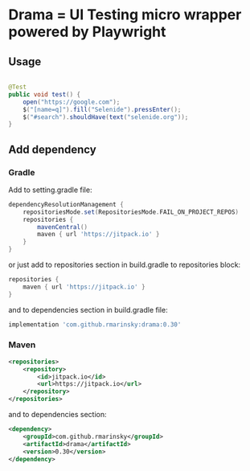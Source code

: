 # Drama = UI Testing micro wrapper powered by Playwright

## Usage

```java

@Test
public void test() {
    open("https://google.com");
    $("[name=q]").fill("Selenide").pressEnter();
    $("#search").shouldHave(text("selenide.org"));
}
```

## Add dependency

### Gradle

Add to setting.gradle file:

```groovy
dependencyResolutionManagement {
    repositoriesMode.set(RepositoriesMode.FAIL_ON_PROJECT_REPOS)
    repositories {
        mavenCentral()
        maven { url 'https://jitpack.io' }
    }
}
```

or just add to repositories section in build.gradle to repositories block:

```groovy
repositories {
    maven { url 'https://jitpack.io' }
}
```

and to dependencies section in build.gradle file:

```groovy
implementation 'com.github.rmarinsky:drama:0.30'
```

### Maven

```xml
<repositories>
    <repository>
        <id>jitpack.io</id>
        <url>https://jitpack.io</url>
    </repository>
</repositories>
```

and to dependencies section:

```xml
<dependency>
    <groupId>com.github.rmarinsky</groupId>
    <artifactId>drama</artifactId>
    <version>0.30</version>
</dependency>
```